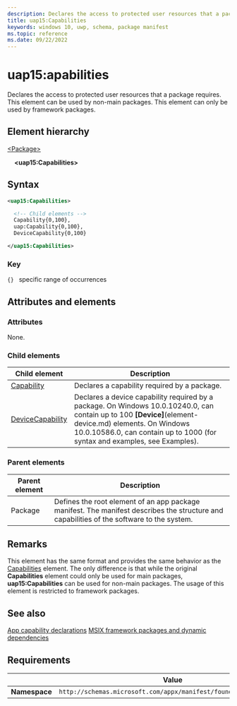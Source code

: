 ```yaml
---
description: Declares the access to protected user resources that a package requires. This element can be used by non-main packages. This element can only be used by framework packages.
title: uap15:Capabilities
keywords: windows 10, uwp, schema, package manifest
ms.topic: reference
ms.date: 09/22/2022
---
```


# uap15:apabilities

Declares the access to protected user resources that a package requires. This element can be used by non-main packages. This element can only be used by framework packages.

## Element hierarchy

[\<Package\>](element-package.md)

&nbsp;&nbsp;&nbsp;&nbsp;**\<uap15:Capabilities\>**

## Syntax

```xml
<uap15:Capabilities>

  <!-- Child elements -->
  Capability{0,100},
  uap:Capability{0,100},
  DeviceCapability{0,100}

</uap15:Capabilities>
```

### Key

`{}`   specific range of occurrences

## Attributes and elements

### Attributes

None.

### Child elements

| Child element | Description |
|-|-|
| [Capability](element-capability.md) | Declares a capability required by a package. |
| [DeviceCapability](element-devicecapability.md) | Declares a device capability required by a package. On Windows 10.0.10240.0, can contain up to 100 **[Device]**(element-device.md) elements. On Windows 10.0.10586.0, can contain up to 1000 (for syntax and examples, see Examples). |

### Parent elements

| Parent element | Description |
|-|-|
| Package | Defines the root element of an app package manifest. The manifest describes the structure and capabilities of the software to the system. |

## Remarks

This element has the same format and provides the same behavior as the [Capabilities](element-capabilities) element. The only difference is that while the original **Capabilities** element could only be used for main packages, **uap15:Capabilities** can be used for non-main packages. The usage of this element is restricted to framework packages.



## See also

[App capability declarations](/windows/uwp/packaging/app-capability-declarations)
[MSIX framework packages and dynamic dependencies](/windows/apps/desktop/modernize/framework-packages/framework-packages-overview)

## Requirements

|   | Value  |
|--|--|
| **Namespace** | `http://schemas.microsoft.com/appx/manifest/foundation/windows10` |
